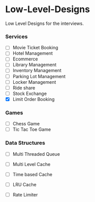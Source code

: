 # Low-Level-Designs
Low Level Designs for the interviews.

### Services

- [ ] Movie Ticket Booking
- [ ] Hotel Management
- [ ] Ecommerce
- [ ] Library Management 
- [ ] Inventory Management
- [ ] Parking Lot Management
- [ ] Locker Management
- [ ] Ride share
- [ ] Stock Exchange
- [X] Limit Order Booking

### Games

- [ ] Chess Game
- [ ] Tic Tac Toe Game

### Data Structures
- [ ] Multi Threaded Queue
- [ ] Multi Level Cache
- [ ] Time based Cache
- [ ] LRU Cache
- [ ] Rate Limiter

